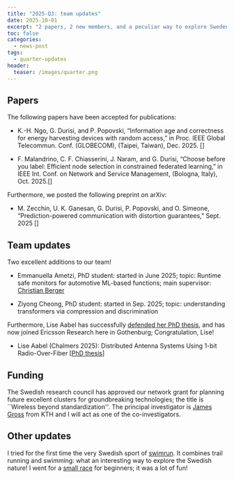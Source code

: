 ```yaml
---
title: "2025-Q3: team updates"
date: 2025-10-01
excerpt: "2 papers, 2 new members, and a peculiar way to explore Sweden"
toc: false 
categories:
  - news-post 
tags:
  - quarter-updates
header:
  teaser: /images/quarter.png
---
```


## Papers

The following papers have been accepted for publications:

- K.-H. Ngo, G. Durisi, and P. Popovski, “Information age and correctness for energy harvesting devices
with random access,” in Proc. IEEE Global Telecommun. Conf. (GLOBECOM), (Taipei, Taiwan), Dec. 2025. [<a href="http://arxiv.org/abs/2501.14522"><i class="fas fa-book"></i></a>]

- F. Malandrino, C. F. Chiasserini, J. Naram, and G. Durisi, “Choose before you label: Efficient node
selection in constrained federated learning,” in IEEE Int. Conf. on Network and Service Management,
(Bologna, Italy), Oct. 2025.[<a href="https://hdl.handle.net/11583/3002637"><i class="fas fa-book"></i></a>]

Furthermore, we posted the following preprint on arXiv:

- M. Zecchin, U. K. Ganesan, G. Durisi, P. Popovski, and O. Simeone, “Prediction-powered communication
with distortion guarantees,” Sept. 2025 [<a href="https://arxiv.org/abs/2509.24373"><i class="fas fa-book"></i></a>]

## Team updates

Two excellent additions to our team!

- Emmanuella Ametzi, PhD student: started in June 2025; topic:  Runtime safe monitors for automotive ML-based functions; main supervisor: [Christian Berger](https://www.gu.se/en/about/find-staff/christianberger)

- Ziyong Cheong, PhD student: started in Sep. 2025; topic: understanding transformers via compression and discrimination

Furthermore, Lise Aabel has successfully [defended her PhD thesis](https://bsky.app/profile/chalmerscomsys.bsky.social/post/3lzy3kagblk2c), and  has now joined
Ericsson Research here in Gothenburg; Congratulation, Lise!  

- Lise Aabel (Chalmers 2025): Distributed Antenna Systems Using 1-bit Radio-Over-Fiber [[PhD thesis](https://research.chalmers.se/en/publication/548000)]

## Funding

The Swedish research council has approved our network grant for planning future excellent clusters for
 groundbreaking technologies; the title is ``Wireless beyond standardization''. The
principal investigator is [James Gross](https://www.kth.se/profile/jamesgr) from KTH and I will act as one of the
co-investigators.

## Other updates

I tried for the first time the very Swedish sport of
[swimrun](https://en.wikipedia.org/wiki/Swimrun). It combines trail running and swimming: what an interesting way to explore the Swedish nature!
I went for a [small race](https://www.skatassjoar.se/banstrackning/) for beginners; it
was a lot of fun!
